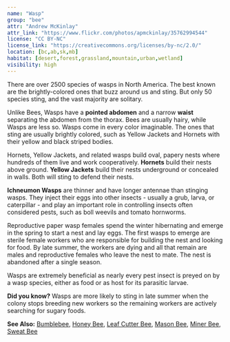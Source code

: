 ```yaml
---
name: "Wasp"
group: "bee"
attr: "Andrew McKinlay"
attr_link: "https://www.flickr.com/photos/apmckinlay/35762994544"
license: "CC BY-NC"
license_link: "https://creativecommons.org/licenses/by-nc/2.0/"
location: [bc,ab,sk,mb]
habitat: [desert,forest,grassland,mountain,urban,wetland]
visibility: high
---
```

There are over 2500 species of wasps in North America. The best known are the brightly-colored ones that buzz around us and sting. But only 50 species sting, and the vast majority are solitary.

Unlike Bees, Wasps have a **pointed abdomen** and a narrow **waist** separating the abdomen from the thorax. Bees are usually hairy, while Wasps are less so. Wasps come in every color imaginable. The ones that sting are usually brightly colored, such as Yellow Jackets and Hornets with their yellow and black striped bodies.

Hornets, Yellow Jackets, and related wasps build oval, papery nests where hundreds of them live and work cooperatively. **Hornets** build their nests above ground. **Yellow Jackets** build their nests underground or concealed in walls. Both will sting to defend their nests.

**Ichneumon Wasps** are thinner and have longer antennae than stinging wasps. They inject their eggs into other insects - usually a grub, larva, or caterpillar - and play an important role in controlling insects often considered pests, such as boll weevils and tomato hornworms.

Reproductive paper wasp females spend the winter hibernating and emerge in the spring to start a nest and lay eggs. The first wasps to emerge are sterile female workers who are responsible for building the nest and looking for food. By late summer, the workers are dying and all that remain are males and reproductive females who leave the nest to mate. The nest is abandoned after a single season.

Wasps are extremely beneficial as nearly every pest insect is preyed on by a wasp species, either as food or as host for its parasitic larvae.

**Did you know?** Wasps are more likely to sting in late summer when the colony stops breeding new workers so the remaining workers are actively searching for sugary foods.

<!-- generated, do not edit -->
**See Also:**
[Bumblebee](/insects/bumbee),
[Honey Bee](/insects/honeybee),
[Leaf Cutter Bee](/insects/leafcbee),
[Mason Bee](/insects/masonbee),
[Miner Bee](/insects/minerbee),
[Sweat Bee](/insects/sweatbee)
